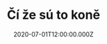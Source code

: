 ---
title: Čí že sú to koně
status: Published
date: 2020-07-01T12:00:00.000Z
text: |-
  Čiže sú to koně ve dvoře, ve dvoře\
  ej že s nima žádnej neoře, neoře\
  čiže by to byly moje, moje sú\
  /: ty mě za mojů milů doněsú :/

  Hop koníčky moje do skoku, do skoku,\
  budem ležat milej pri boku, pri boku,\
  něbuděm sa modlit Bože otče náš,\
  pojedeme spolem na sobáš (ukaž frajárka akú máš).

  Na kopečku stála plakala, plakala\
  Jezu, Jezu, Maria volala, volala\
  Jezu, Jezu, Maria, Jezu, Jemine\
  /: bude-li to chlapec nebo ne :/

  Bude-li to chlapec bude švec, bude švec\
  ušije mi čižmi pre tanec, pre tanec\
  bude-li to dievča Jezu, Maria\
  /: bude frajarka jako já :/
---